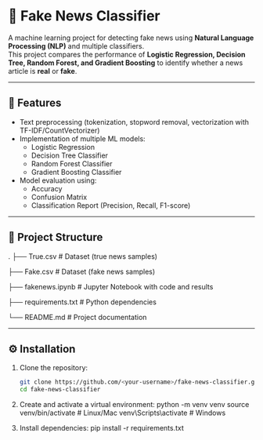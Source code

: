 # 📰 Fake News Classifier

A machine learning project for detecting fake news using **Natural Language Processing (NLP)** and multiple classifiers.  
This project compares the performance of **Logistic Regression, Decision Tree, Random Forest, and Gradient Boosting** to identify whether a news article is **real** or **fake**.

---

## 🚀 Features
- Text preprocessing (tokenization, stopword removal, vectorization with TF-IDF/CountVectorizer)
- Implementation of multiple ML models:
  - Logistic Regression
  - Decision Tree Classifier
  - Random Forest Classifier
  - Gradient Boosting Classifier
- Model evaluation using:
  - Accuracy
  - Confusion Matrix
  - Classification Report (Precision, Recall, F1-score)

---

## 📂 Project Structure
.
├── True.csv # Dataset (true news samples)


├── Fake.csv # Dataset (fake news samples)


├── fakenews.ipynb # Jupyter Notebook with code and results


├── requirements.txt # Python dependencies


└── README.md # Project documentation





---

## ⚙️ Installation

1. Clone the repository:
   ```bash
   git clone https://github.com/<your-username>/fake-news-classifier.git
   cd fake-news-classifier

2. Create and activate a virtual environment:
   python -m venv venv
   source venv/bin/activate   # Linux/Mac
   venv\Scripts\activate      # Windows

3. Install dependencies:
   pip install -r requirements.txt





